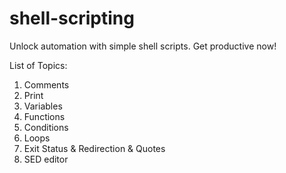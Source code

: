 # shell-scripting
Unlock automation with simple shell scripts. Get productive now!

List of Topics:

1. Comments
2. Print
3. Variables
4. Functions
5. Conditions
6. Loops
7. Exit Status & Redirection  & Quotes
8. SED editor
